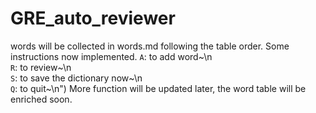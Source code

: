 # GRE_auto_reviewer
words will be collected in words.md following the table order.
Some instructions now implemented.
                        `A`: to add word~\n\
                        `R`: to review~\n\
                        `S`: to save the dictionary now~\n\
                        `Q`: to quit~\n")
More function will be updated later, the word table will be enriched soon.
